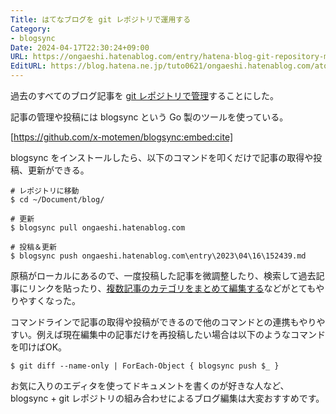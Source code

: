```yaml
---
Title: はてなブログを git レポジトリで運用する
Category:
- blogsync
Date: 2024-04-17T22:30:24+09:00
URL: https://ongaeshi.hatenablog.com/entry/hatena-blog-git-repository-management
EditURL: https://blog.hatena.ne.jp/tuto0621/ongaeshi.hatenablog.com/atom/entry/6801883189097903098
---
```


過去のすべてのブログ記事を [git レポジトリで管理](https://github.com/ongaeshi/blog)することにした。

記事の管理や投稿には blogsync という Go 製のツールを使っている。

[https://github.com/x-motemen/blogsync:embed:cite]

blogsync をインストールしたら、以下のコマンドを叩くだけで記事の取得や投稿、更新ができる。

```
# レポジトリに移動
$ cd ~/Document/blog/

# 更新
$ blogsync pull ongaeshi.hatenablog.com

# 投稿＆更新
$ blogsync push ongaeshi.hatenablog.com\entry\2023\04\16\152439.md
```

原稿がローカルにあるので、一度投稿した記事を微調整したり、検索して過去記事にリンクを貼ったり、[複数記事のカテゴリをまとめて編集する](https://github.com/ongaeshi/blog/commit/3d8eb30529754391b4b431dca719a95bfabfe6b4)などがとてもやりやすくなった。

コマンドラインで記事の取得や投稿ができるので他のコマンドとの連携もやりやすい。例えば現在編集中の記事だけを再投稿したい場合は以下のようなコマンドを叩けばOK。

```
$ git diff --name-only | ForEach-Object { blogsync push $_ }
```

お気に入りのエディタを使ってドキュメントを書くのが好きな人など、 blogsync + git レポジトリの組み合わせによるブログ編集は大変おすすめです。
